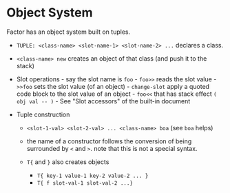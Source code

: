 # Object System

Factor has an object system built on tuples.

* `TUPLE: <class-name> <slot-name-1> <slot-name-2> ...` declares a class.
* `<class-name> new` creates an object of that class (and push it to the stack)
* Slot operations
      - say the slot name is `foo`
      - `foo>>` reads the slot value
      - `>>foo` sets the slot value (of an object)
      - `change-slot` apply a quoted code block to the slot value of an object
      - `foo<<` that has stack effect `( obj val -- )`
      - See "Slot accessors" of the built-in document

* Tuple construction

    * `<slot-1-val> <slot-2-val> ... <class-name> boa` (see `boa` helps)
    * the name of a constructor follows the conversion of being surrounded by `<` and `>`.
      note that this is not a special syntax.
    * `T{` and `}` also creates objects

        - `T{ key-1 value-1 key-2 value-2 ... }`
        - `T{ f slot-val-1 slot-val-2 ...}`
